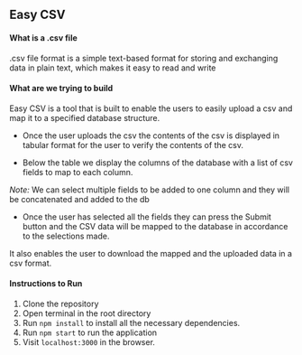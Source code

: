 ## Easy CSV

#### What is a .csv file

.csv file format is a simple text-based format for storing and exchanging data in plain text, which makes it easy to read and write

#### What are we trying to build

Easy CSV is a tool that is built to enable the users to easily upload a csv and map it to a specified database structure.

- Once the user uploads the csv the contents of the csv is displayed in tabular format for the user to verify the contents of the csv.

- Below the table we display the columns of the database with a list of csv fields to map to each column.

_Note:_ We can select multiple fields to be added to one column and they will be concatenated and added to the db

- Once the user has selected all the fields they can press the Submit button and the CSV data will be mapped to the database in accordance to the selections made.

It also enables the user to download the mapped and the uploaded data in a csv format.

#### Instructions to Run

1.  Clone the repository
2.  Open terminal in the root directory
3.  Run `npm install` to install all the necessary dependencies.
4.  Run `npm start` to run the application
5.  Visit `localhost:3000` in the browser.
